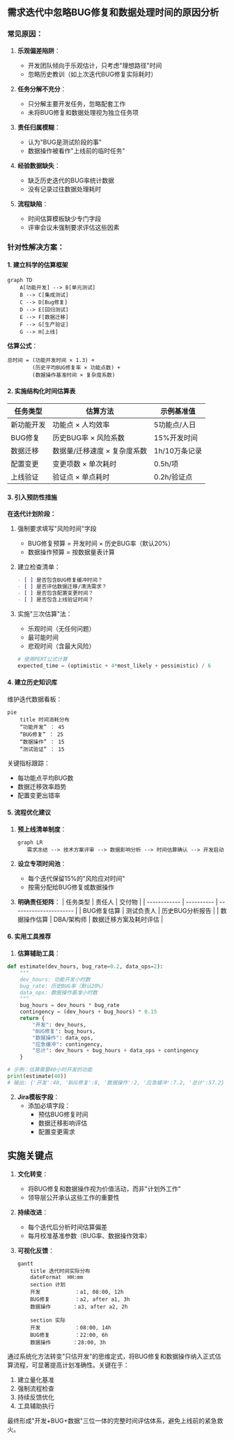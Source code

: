 ## 需求迭代中忽略BUG修复和数据处理时间的原因分析

### 常见原因：
1. **乐观偏差陷阱**：
   - 开发团队倾向于乐观估计，只考虑"理想路径"时间
   - 忽略历史教训（如上次迭代BUG修复实际耗时）

2. **任务分解不充分**：
   - 只分解主要开发任务，忽略配套工作
   - 未将BUG修复和数据处理视为独立任务项

3. **责任归属模糊**：
   - 认为"BUG是测试阶段的事"
   - 数据操作被看作"上线前的临时任务"

4. **经验数据缺失**：
   - 缺乏历史迭代的BUG率统计数据
   - 没有记录过往数据处理耗时

5. **流程缺陷**：
   - 时间估算模板缺少专门字段
   - 评审会议未强制要求评估这些因素

### 针对性解决方案：

#### 1. 建立科学的估算框架
```mermaid
graph TD
    A[功能开发] --> B[单元测试]
    B --> C[集成测试]
    C --> D[Bug修复]
    D --> E[回归测试]
    E --> F[数据迁移]
    F --> G[生产验证]
    G --> H[上线]
```

**估算公式**：
```
总时间 = (功能开发时间 × 1.3) + 
        (历史平均BUG修复率 × 功能点数) + 
        (数据操作基准时间 × 复杂度系数)
```

#### 2. 实施结构化时间估算表

| 任务类型   | 估算方法                     | 示例基准值    |
| ---------- | ---------------------------- | ------------- |
| 新功能开发 | 功能点 × 人均效率            | 5功能点/人日  |
| BUG修复    | 历史BUG率 × 风险系数         | 15%开发时间   |
| 数据迁移   | 数据量/迁移速度 × 复杂度系数 | 1h/10万条记录 |
| 配置变更   | 变更项数 × 单次耗时          | 0.5h/项       |
| 上线验证   | 验证点 × 单点耗时            | 0.2h/验证点   |

#### 3. 引入预防性措施

**在迭代计划阶段：**
1. 强制要求填写"风险时间"字段
   - BUG修复预算 = 开发时间 × 历史BUG率（默认20%）
   - 数据操作预算 = 按数据量表计算

2. 建立检查清单：
   ```markdown
   - [ ] 是否包含BUG修复缓冲时间？
   - [ ] 是否评估数据迁移/清洗需求？
   - [ ] 是否包含配置变更时间？
   - [ ] 是否包含上线验证时间？
   ```

3. 实施"三次估算"法：
   - 乐观时间（无任何问题）
   - 最可能时间
   - 悲观时间（含最大风险）
   ```python
   # 使用PERT公式计算
   expected_time = (optimistic + 4*most_likely + pessimistic) / 6
   ```

#### 4. 建立历史知识库

维护迭代数据看板：
```mermaid
pie
    title 时间消耗分布
    “功能开发” ： 45
    “BUG修复” ： 25
    “数据操作” ： 15
    “测试验证” ： 15
```

关键指标跟踪：
- 每功能点平均BUG数
- 数据迁移效率趋势
- 配置变更出错率

#### 5. 流程优化建议

1. **预上线清单制度**：
   ```mermaid
   graph LR
      需求冻结 --> 技术方案评审 --> 数据影响分析 --> 时间估算确认 --> 开发启动
   ```

2. **设立专项时间池**：
   - 每个迭代保留15%的"风险应对时间"
   - 按需分配给BUG修复或数据操作

3. **明确责任矩阵**：
   | 任务类型     | 责任人     | 交付物                 |
   | ------------ | ---------- | ---------------------- |
   | BUG修复估算  | 测试负责人 | 历史BUG分析报告        |
   | 数据操作估算 | DBA/架构师 | 数据迁移方案及耗时评估 |

#### 6. 实用工具推荐

1. **估算辅助工具**：
```python
def estimate(dev_hours, bug_rate=0.2, data_ops=2):
    """
    dev_hours: 功能开发小时数
    bug_rate: 历史BUG率（默认20%）
    data_ops: 数据操作基准小时数
    """
    bug_hours = dev_hours * bug_rate
    contingency = (dev_hours + bug_hours) * 0.15
    return {
        "开发": dev_hours,
        "BUG修复": bug_hours,
        "数据操作": data_ops,
        "应急缓冲": contingency,
        "总计": dev_hours + bug_hours + data_ops + contingency
    }

# 示例：估算需要40小时开发的功能
print(estimate(40))
# 输出: {'开发':40, 'BUG修复':8, '数据操作':2, '应急缓冲':7.2, '总计':57.2}
```

2. **Jira模板字段**：
   - 添加必填字段：
     - 预估BUG修复时间
     - 数据迁移影响评估
     - 配置变更需求

## 实施关键点

1. **文化转变**：
   - 将BUG修复和数据操作视为价值活动，而非"计划外工作"
   - 领导层公开承认这些工作的重要性

2. **持续改进**：
   - 每个迭代后分析时间估算偏差
   - 每月校准基准参数（BUG率、数据操作效率）

3. **可视化反馈**：
   ```mermaid
   gantt
       title 迭代时间实际分布
       dateFormat  HH:mm
       section 计划
       开发           ：a1, 08:00, 12h
       BUG修复        ：a2, after a1, 3h
       数据操作       ：a3, after a2, 2h
       
       section 实际
       开发           ：08:00, 14h
       BUG修复        ：22:00, 6h
       数据操作       ：28:00, 3h
   ```

通过系统化方法转变"只估开发"的思维定式，将BUG修复和数据操作纳入正式估算流程，可显著提高计划准确性。关键在于：
1. 建立量化基准
2. 强制流程检查
3. 持续反馈优化
4. 工具辅助执行

最终形成"开发+BUG+数据"三位一体的完整时间评估体系，避免上线前的紧急救火。